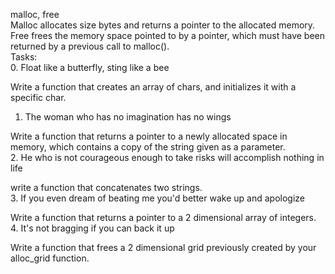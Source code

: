  malloc, free     
  Malloc allocates size bytes and returns a pointer to the allocated
  memory.        
  Free  frees the memory space pointed to by a pointer, which must have
  been returned by a previous call to malloc().         
  Tasks:      
  0. Float like a butterfly, sting like a bee         
           
  Write a function that creates an array of chars, and initializes it with a specific char.       
  1. The woman who has no imagination has no wings       
          
  Write a function that returns a pointer to a newly allocated space in memory, which contains a copy of the string given as a parameter.       
  2. He who is not courageous enough to take risks will accomplish nothing in life        
   
   write a function that concatenates two strings.           
   3. If you even dream of beating me you'd better wake up and apologize         
            
   Write a function that returns a pointer to a 2 dimensional array of integers.      
   4. It's not bragging if you can back it up     
   
   Write a function that frees a 2 dimensional grid previously created by your alloc_grid function.

